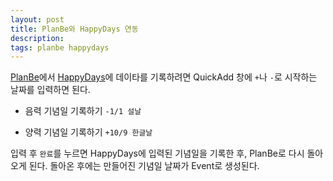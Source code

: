 ```yaml
---
layout: post
title: PlanBe와 HappyDays 연동
description: 
tags: planbe happydays
---
```


[PlanBe](https://itunes.apple.com/app/id564144546?mt=8)에서 [HappyDays](https://itunes.apple.com/app/id368501483?mt=8)에 데이타를 기록하려면 QuickAdd 창에 `+`나 `-`로 시작하는 날짜를 입력하면 된다. 

- 음력 기념일 기록하기 
		`-1/1 설날`

- 양력 기념일 기록하기
		`+10/9 한글날`

입력 후 `완료`를 누르면 HappyDays에 입력된 기념일을 기록한 후, PlanBe로 다시 돌아오게 된다.
돌아온 후에는 만들어진 기념일 날짜가 Event로 생성된다. 
  



